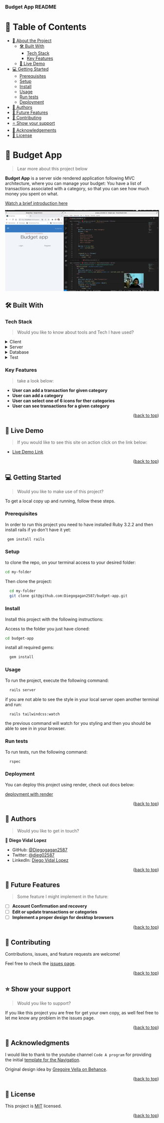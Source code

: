 <a name="readme-top"></a>

  <h3><b>Budget App README</b></h3>

</div>

<!-- TABLE OF CONTENTS -->

# 📗 Table of Contents

- [📖 About the Project](#about-project)
  - [🛠 Built With](#built-with)
    - [Tech Stack](#tech-stack)
    - [Key Features](#key-features)
  - [🚀 Live Demo](#live-demo)
- [💻 Getting Started](#getting-started)
  - [Prerequisites](#prerequisites)
  - [Setup](#setup)
  - [Install](#install)
  - [Usage](#usage)
  - [Run tests](#run-tests)
  - [Deployment](#deployment)
- [👥 Authors](#authors)
- [🔭 Future Features](#future-features)
- [🤝 Contributing](#contributing)
- [⭐️ Show your support](#support)
- [🙏 Acknowledgements](#acknowledgements)
- [📝 License](#license)

<!-- PROJECT DESCRIPTION -->

# 📖 Budget App <a name="about-project"></a>

> Lear more about this project below

**Budget App** is a  server side rendered application following MVC architecture, where you can manage your budget: You have a list of transactions associated with a category, so that you can see how much money you spent on what.

[Watch a brief introduction here](https://youtu.be/UutIRd4KRIQ)

![Alt text](image.png)


## 🛠 Built With <a name="built-with"></a>

### Tech Stack <a name="tech-stack"></a>

> Would you like to know about tools and Tech I have used?

<details>
  <summary>Client</summary>
  <ul>
    <li><a href="https://developer.mozilla.org/en-US/docs/Web/HTML">HTML</a></li>
    <li><a href="https://developer.mozilla.org/en-US/docs/Web/CSS">CSS</a></li>
    <li><a href="https://tailwindcss.com/">Tailwind CSS</a></li>
    <li><a href="https://developer.mozilla.org/en-US/docs/Web/JavaScript">JavaScript(for navigation bar)</a></li>
    <li><a href="https://ionic.io/ionicons">Icons: ionicons</a></li>
    <li><a href="https://fonts.google.com/specimen/Montserrat">Google Fonts for: Montserrat(300 and 700)</a></li>
  </ul>
</details>

<details>
  <summary>Server</summary>
  <ul>
    <li><a href="https://github.com/rails/tailwindcss-rails">tailwindcss-rails</a></li>
    <li><a href="https://github.com/heartcombo/devise">Devise (for authentication)</a></li>
    <li><a href="https://render.com/docs/deploy-rails">Render (for deployment)</a></li>
    <li><a href="https://rubyonrails.org/">Ruby On Rails</a></li>
  </ul>
</details>

<details>
<summary>Database</summary>
  <ul>
    <li><a href="https://www.postgresql.org/">PostgreSQL</a></li>
  </ul>
</details>
<details>
<summary>Test</summary>
  <ul>
    <li><a href="https://rspec.info/">RSpec</a></li>
    <li><a href="https://github.com/teamcapybara/capybara">Capybara</a></li>
    <li><a href="https://www.selenium.dev/documentation/webdriver/">selenium-webdriver</a></li>
  </ul>
</details>

<!-- Features -->

### Key Features <a name="key-features"></a>

> take a look below:

- **User can add a transaction for given category**
- **User can add a category**
- **User can select one of 6 icons for ther categories**
- **User can see transactions for a given category**

<p align="right">(<a href="#readme-top">back to top</a>)</p>

<!-- LIVE DEMO -->

## 🚀 Live Demo <a name="live-demo"></a>

> If you would like to see this site on action click on the link below:

- [Live Demo Link](https://www-budget-app.onrender.com/)

<p align="right">(<a href="#readme-top">back to top</a>)</p>

<!-- GETTING STARTED -->

## 💻 Getting Started <a name="getting-started"></a>

> Would you like to make use of this project?

To get a local copy up and running, follow these steps.

### Prerequisites

In order to run this project you need to have installed Ruby 3.2.2 and then install rails if yo don't have it yet:

```sh
 gem install rails
```

### Setup

to clone the repo, on your terminal access to your desired folder:
```sh
cd my-folder
```
Then clone the project:
```sh
  cd my-folder
  git clone git@github.com:Diegogagan2587/budget-app.git
```


### Install

Install this project with the following instructions:

Access to the folder you just have cloned:
```sh
cd budget-app
```
install all required gems:
```sh
  gem install
```


### Usage

To run the project, execute the following command:

```sh
  rails server
```
if you are not able to see the style in your local server open another terminal and run:
```sh
  rails tailwindcss:watch
```
the previous command will watch for you styling and then you should be able to see in in your browser.
### Run tests

To run tests, run the following command:

```sh
  rspec
```

### Deployment

You can deploy this project using render, check out docs below:

[deployment with render](https://render.com/docs/deploy-rails)

<p align="right">(<a href="#readme-top">back to top</a>)</p>

<!-- AUTHORS -->

## 👥 Authors <a name="authors"></a>

> Would you like to get in touch?

👤 **Diego Vidal Lopez**

- GitHub: [@Diegogagan2587](https://github.com/Diegogagan2587)
- Twitter: [@dieg02587](https://twitter.com/dieg02587)
- LinkedIn: [Diego Vidal Lopez](https://www.linkedin.com/in/diego-vidal-lopez/)

<p align="right">(<a href="#readme-top">back to top</a>)</p>

<!-- FUTURE FEATURES -->

## 🔭 Future Features <a name="future-features"></a>

> Some feature I might implement in the future:

- [ ] **Account Confirmation and recovery**
- [ ] **Edit or update transactions or categories**
- [ ] **Implement a proper design for desktop browsers**

<p align="right">(<a href="#readme-top">back to top</a>)</p>

<!-- CONTRIBUTING -->

## 🤝 Contributing <a name="contributing"></a>

Contributions, issues, and feature requests are welcome!

Feel free to check the [issues page](https://github.com/Diegogagan2587/budget-app/issues).

<p align="right">(<a href="#readme-top">back to top</a>)</p>

<!-- SUPPORT -->

## ⭐️ Show your support <a name="support"></a>

> Would you like to support?

If you like this project you are free for get your own copy, as well feel free to let me know any problem in the issues page.

<p align="right">(<a href="#readme-top">back to top</a>)</p>

<!-- ACKNOWLEDGEMENTS -->

## 🙏 Acknowledgments <a name="acknowledgements"></a>

I would like to thank to the youtube channel `Code A program` for providing the initial [template for the Navigation](https://youtu.be/X6CsbhSVUEc).

Original design idea by [Gregoire Vella on Behance](https://www.behance.net/gregoirevella).

<p align="right">(<a href="#readme-top">back to top</a>)</p>

<!-- LICENSE -->

## 📝 License <a name="license"></a>

This project is [MIT](./LICENSE) licensed.

<p align="right">(<a href="#readme-top">back to top</a>)</p>
